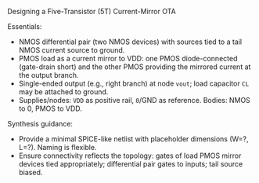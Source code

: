 Designing a Five-Transistor (5T) Current-Mirror OTA

Essentials:
- NMOS differential pair (two NMOS devices) with sources tied to a tail NMOS current source to ground.
- PMOS load as a current mirror to VDD: one PMOS diode-connected (gate-drain short) and the other PMOS providing the mirrored current at the output branch.
- Single-ended output (e.g., right branch) at node `vout`; load capacitor `CL` may be attached to ground.
- Supplies/nodes: `VDD` as positive rail, `0`/GND as reference. Bodies: NMOS to 0, PMOS to VDD.

Synthesis guidance:
- Provide a minimal SPICE-like netlist with placeholder dimensions (W=?, L=?). Naming is flexible.
- Ensure connectivity reflects the topology: gates of load PMOS mirror devices tied appropriately; differential pair gates to inputs; tail source biased.

